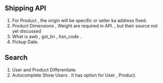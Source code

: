 ## Shipping API

1. For Product , the origin will be specific or seller ka address fixed.
2. Product Dimensions , Weight are required in API. , but their source not yet discussed
3. What is awb , gst_tin , hsn_code .
4. Pickup Date.

## Search
1. User and Product Differentiate.
2. Autocomplete Show Users . It has option for User , Product.

